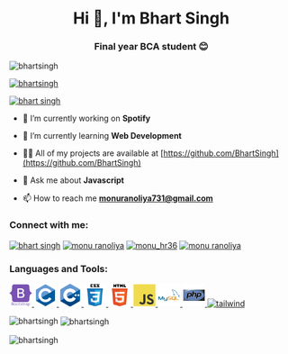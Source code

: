 <h1 align="center">Hi 👋, I'm Bhart Singh</h1>
<h3 align="center">Final year BCA student 😊</h3>

<p align="left"> <img src="https://komarev.com/ghpvc/?username=bhartsingh&label=Profile%20views&color=0e75b6&style=flat" alt="bhartsingh" /> </p>

<p align="left"> <a href="https://github.com/ryo-ma/github-profile-trophy"><img src="https://github-profile-trophy.vercel.app/?username=bhartsingh" alt="bhartsingh" /></a> </p>

<p align="left"> <a href="https://twitter.com/bhart singh" target="blank"><img src="https://img.shields.io/twitter/follow/bhart singh?logo=twitter&style=for-the-badge" alt="bhart singh" /></a> </p>

- 🔭 I’m currently working on **Spotify**

- 🌱 I’m currently learning **Web Development**

- 👨‍💻 All of my projects are available at [https://github.com/BhartSingh](https://github.com/BhartSingh)

- 💬 Ask me about **Javascript**

- 📫 How to reach me **monuranoliya731@gmail.com**

<h3 align="left">Connect with me:</h3>
<p align="left">
<a href="https://twitter.com/bhart singh" target="blank"><img align="center" src="https://raw.githubusercontent.com/rahuldkjain/github-profile-readme-generator/master/src/images/icons/Social/twitter.svg" alt="bhart singh" height="30" width="40" /></a>
<a href="https://fb.com/monu ranoliya" target="blank"><img align="center" src="https://raw.githubusercontent.com/rahuldkjain/github-profile-readme-generator/master/src/images/icons/Social/facebook.svg" alt="monu ranoliya" height="30" width="40" /></a>
<a href="https://instagram.com/monu_hr36" target="blank"><img align="center" src="https://raw.githubusercontent.com/rahuldkjain/github-profile-readme-generator/master/src/images/icons/Social/instagram.svg" alt="monu_hr36" height="30" width="40" /></a>
<a href="https://www.youtube.com/c/monu ranoliya" target="blank"><img align="center" src="https://raw.githubusercontent.com/rahuldkjain/github-profile-readme-generator/master/src/images/icons/Social/youtube.svg" alt="monu ranoliya" height="30" width="40" /></a>
</p>

<h3 align="left">Languages and Tools:</h3>
<p align="left"> <a href="https://getbootstrap.com" target="_blank" rel="noreferrer"> <img src="https://raw.githubusercontent.com/devicons/devicon/master/icons/bootstrap/bootstrap-plain-wordmark.svg" alt="bootstrap" width="40" height="40"/> </a> <a href="https://www.cprogramming.com/" target="_blank" rel="noreferrer"> <img src="https://raw.githubusercontent.com/devicons/devicon/master/icons/c/c-original.svg" alt="c" width="40" height="40"/> </a> <a href="https://www.w3schools.com/cpp/" target="_blank" rel="noreferrer"> <img src="https://raw.githubusercontent.com/devicons/devicon/master/icons/cplusplus/cplusplus-original.svg" alt="cplusplus" width="40" height="40"/> </a> <a href="https://www.w3schools.com/css/" target="_blank" rel="noreferrer"> <img src="https://raw.githubusercontent.com/devicons/devicon/master/icons/css3/css3-original-wordmark.svg" alt="css3" width="40" height="40"/> </a> <a href="https://www.w3.org/html/" target="_blank" rel="noreferrer"> <img src="https://raw.githubusercontent.com/devicons/devicon/master/icons/html5/html5-original-wordmark.svg" alt="html5" width="40" height="40"/> </a> <a href="https://developer.mozilla.org/en-US/docs/Web/JavaScript" target="_blank" rel="noreferrer"> <img src="https://raw.githubusercontent.com/devicons/devicon/master/icons/javascript/javascript-original.svg" alt="javascript" width="40" height="40"/> </a> <a href="https://www.mysql.com/" target="_blank" rel="noreferrer"> <img src="https://raw.githubusercontent.com/devicons/devicon/master/icons/mysql/mysql-original-wordmark.svg" alt="mysql" width="40" height="40"/> </a> <a href="https://www.php.net" target="_blank" rel="noreferrer"> <img src="https://raw.githubusercontent.com/devicons/devicon/master/icons/php/php-original.svg" alt="php" width="40" height="40"/> </a> <a href="https://tailwindcss.com/" target="_blank" rel="noreferrer"> <img src="https://www.vectorlogo.zone/logos/tailwindcss/tailwindcss-icon.svg" alt="tailwind" width="40" height="40"/> </a> </p>

<p><img align="left" src="https://github-readme-stats.vercel.app/api/top-langs?username=bhartsingh&show_icons=true&locale=en&layout=compact" alt="bhartsingh" /></p>

<p>&nbsp;<img align="center" src="https://github-readme-stats.vercel.app/api?username=bhartsingh&show_icons=true&locale=en" alt="bhartsingh" /></p>

<p><img align="center" src="https://github-readme-streak-stats.herokuapp.com/?user=bhartsingh&" alt="bhartsingh" /></p>
